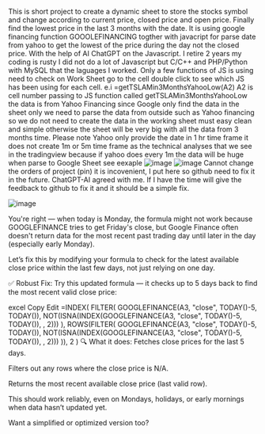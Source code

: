 This is short project to create a dynamic sheet to store the stocks symbol and change according to current price, closed price and open price. Finally find the lowest price in the last 3 months with the date. It is using google financing function GOOOLEFINANCING togther with javacript for parse date from yahoo to get the lowest of the price during the day not the closed price. With the help of AI ChatGPT on the Javascript. I retire 2 years my coding is rusty I did not do a lot of Javascript but C/C++ and PHP/Python with MySQL that the laguages I worked. Only a few functions of JS is using need to check on Work Sheet go to the cell double click to see which JS has been using for each cell. e.i =getTSLAMin3MonthsYahooLow(A2) A2 is cell number passing to JS function called getTSLAMin3MonthsYahooLow the data is from Yahoo Financing since Google only find the data in the sheet only we need to parse the data from outside such as Yahoo financing so we do not need to create the data in the working sheet must easy clean and simple otherwise the sheet will be very big with all the data from 3 months time. Please note Yahoo only provide the date in 1 hr time frame it does not create 1m or 5m time frame as the technical analyses that we see in the tradingview because if yahoo does every 1m the data will be huge when parse to Google Sheet see eexaple
![image](https://github.com/user-attachments/assets/a105cfbc-260e-423b-adfd-2680060f1ffb)
![image](https://github.com/user-attachments/assets/662e3806-8e3a-48bd-b0fc-ad7c18f924f1)
Cannot change the orders of project (pin) it is incovenient, I put here so github need to fix it in the future. ChatGPT-AI agreed with me. If I have the time will give the feedback to github to fix it and it should be a simple fix.

![image](https://github.com/user-attachments/assets/0a04d40b-d5f3-4a1b-bbd3-d68e7e57b58c)

You're right — when today is Monday, the formula might not work because GOOGLEFINANCE tries to get Friday's close, but Google Finance often doesn't return data for the most recent past trading day until later in the day (especially early Monday).

Let’s fix this by modifying your formula to check for the latest available close price within the last few days, not just relying on one day.

✅ Robust Fix:
Try this updated formula — it checks up to 5 days back to find the most recent valid close price:

excel
Copy
Edit
=INDEX(
  FILTER(
    GOOGLEFINANCE(A3, "close", TODAY()-5, TODAY()),
    NOT(ISNA(INDEX(GOOGLEFINANCE(A3, "close", TODAY()-5, TODAY()), , 2)))
  ),
  ROWS(FILTER(
    GOOGLEFINANCE(A3, "close", TODAY()-5, TODAY()),
    NOT(ISNA(INDEX(GOOGLEFINANCE(A3, "close", TODAY()-5, TODAY()), , 2)))
  )),
  2
)
🔍 What it does:
Fetches close prices for the last 5 days.

Filters out any rows where the close price is N/A.

Returns the most recent available close price (last valid row).

This should work reliably, even on Mondays, holidays, or early mornings when data hasn’t updated yet.

Want a simplified or optimized version too?










